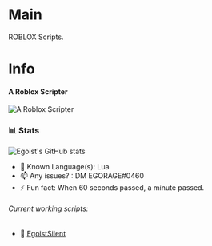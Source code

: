 # Main
ROBLOX Scripts.

# Info

#### A Roblox Scripter

![A Roblox Scripter](https://i.imgur.com/k7hPyYh.jpg)

### 📊 Stats
![Egoist's GitHub stats](https://github-readme-stats.vercel.app/api?username=egoistrblx&show_icons=true&theme=gruvbox)

- 🌱 Known Language(s): Lua
- 📫 Any issues? : DM EGORAGE#0460
- ⚡ Fun fact: When 60 seconds passed, a minute passed.

###### Current working scripts:

- 🔭 [EgoistSilent](https://github.com/EgoistRBLX/Main/blob/main/EgoistSilent)




